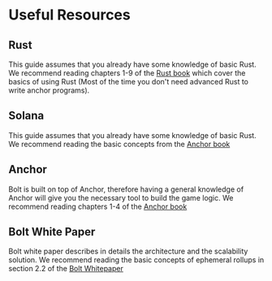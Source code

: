 # Useful Resources

## Rust

This guide assumes that you already have some knowledge of basic Rust. We recommend reading chapters 1-9 of the [Rust book](https://doc.rust-lang.org/book/title-page.html) which cover the basics of using Rust (Most of the time you don't need advanced Rust to write anchor programs).

## Solana

This guide assumes that you already have some knowledge of basic Rust. We recommend reading the basic concepts from the [Anchor book](https://book.anchor-lang.com/prerequisites/intro_to_solana.html)

## Anchor

Bolt is built on top of Anchor, therefore having a general knowledge of Anchor will give you the necessary tool to build the game logic. We recommend reading chapters 1-4 of the [Anchor book](https://book.anchor-lang.com/)

## Bolt White Paper

Bolt white paper describes in details the architecture and the scalability solution. We recommend reading the basic concepts of ephemeral rollups in section 2.2 of the [Bolt Whitepaper]()
